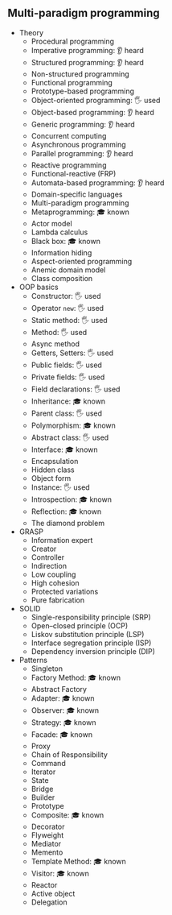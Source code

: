 ## Multi-paradigm programming

- Theory
  - Procedural programming
  - Imperative programming: 👂 heard
  - Structured programming: 👂 heard
  - Non-structured programming
  - Functional programming
  - Prototype-based programming
  - Object-oriented programming: 🖐️ used
  - Object-based programming: 👂 heard
  - Generic programming: 👂 heard
  - Concurrent computing
  - Asynchronous programming
  - Parallel programming: 👂 heard
  - Reactive programming
  - Functional-reactive (FRP)
  - Automata-based programming: 👂 heard
  - Domain-specific languages
  - Multi-paradigm programming
  - Metaprogramming: 🎓 known
  - Actor model
  - Lambda calculus
  - Black box: 🎓 known
  - Information hiding
  - Aspect-oriented programming
  - Anemic domain model
  - Class composition
- OOP basics
  - Constructor: 🖐️ used
  - Operator `new`: 🖐️ used
  - Static method: 🖐️ used
  - Method: 🖐️ used
  - Async method
  - Getters, Setters: 🖐️ used
  - Public fields: 🖐️ used
  - Private fields: 🖐️ used
  - Field declarations: 🖐️ used
  - Inheritance: 🎓 known
  - Parent class: 🖐️ used
  - Polymorphism: 🎓 known
  - Abstract class: 🖐️ used
  - Interface: 🎓 known
  - Encapsulation
  - Hidden class
  - Object form
  - Instance: 🖐️ used
  - Introspection: 🎓 known
  - Reflection: 🎓 known
  - The diamond problem
- GRASP
  - Information expert
  - Creator
  - Controller
  - Indirection
  - Low coupling
  - High cohesion
  - Protected variations
  - Pure fabrication
- SOLID
  - Single-responsibility principle (SRP)
  - Open–closed principle (OCP)
  - Liskov substitution principle (LSP)
  - Interface segregation principle (ISP)
  - Dependency inversion principle (DIP)
- Patterns
  - Singleton
  - Factory Method: 🎓 known
  - Abstract Factory
  - Adapter: 🎓 known
  - Observer: 🎓 known
  - Strategy: 🎓 known
  - Facade: 🎓 known
  - Proxy
  - Chain of Responsibility
  - Command
  - Iterator
  - State
  - Bridge
  - Builder
  - Prototype
  - Composite: 🎓 known
  - Decorator
  - Flyweight
  - Mediator
  - Memento
  - Template Method: 🎓 known
  - Visitor: 🎓 known
  - Reactor
  - Active object
  - Delegation

